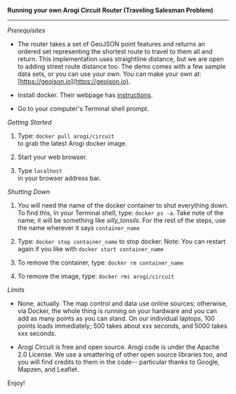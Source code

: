 <b>Running your own Arogi Circuit Router (Traveling Salesman Problem)</b>  
<hr />

*Prerequisites*  

- The router takes a set of GeoJSON point features and returns an ordered set representing the shortest route to travel to them all and return. This implementation uses straightline distance, but we are open to adding street route distance too. The demo comes with a few sample data sets, or you can use your own. You can make your own at: [https://geojson.io](https://geojson.io).

- Install docker. Their webpage has [instructions](https://docs.docker.com/engine/installation/).

- Go to your computer's Terminal shell prompt.

*Getting Started*

1. Type: `docker pull arogi/circuit`  
to grab the latest Arogi docker image. 

2. Start your web browser.

6. Type `localhost`  
in your browser address bar. 

*Shutting Down*  

1. You will need the name of the docker container to shut everything down. To find this, In your Terminal shell, type: `docker ps -a`. Take note of the name; it will be something like *silly_tonsils*. For the rest of the steps, use the name wherever it says `container_name`

2. Type: `docker stop container_name` to stop docker. Note: You can restart again if you like with `docker start container_name`

3. To remove the container, type: `docker rm container_name`

4. To remove the image, type: `docker rmi arogi/circuit`

*Limits*

* None, actually. The map control and data use online sources; otherwise, via Docker, the whole thing is running on your hardware and you can add as many points as you can stand. On our individual laptops, 100 points loads immediately; 500 takes about xxx seconds, and 5000 takes xxx seconds.

* Arogi Circuit is free and open source. Arogi code is under the Apache 2.0 License. We use a smattering of other open source libraries too, and you will find credits to them in the code-- particular thanks to Google, Mapzen, and Leaflet.

Enjoy!
